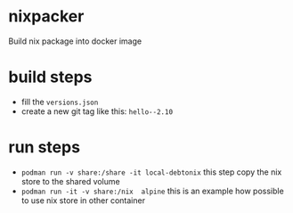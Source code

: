 # nixpacker
Build nix package into docker image

# build steps

* fill the `versions.json`
* create a new git tag like this: `hello--2.10`

# run steps
* `podman run -v share:/share -it local-debtonix` this step copy the nix store to the shared volume
* `podman run -it -v share:/nix  alpine` this is an example how possible to use nix store in other container
